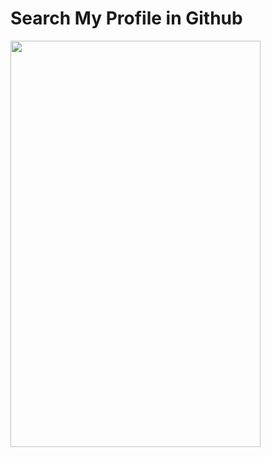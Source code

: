 # Search My Profile in Github

<div>
<img src="https://github.com/SSong-develop/SampleGithubSearch/blob/SSong-develop/%EC%98%A4%ED%94%84%EB%9D%BC%EC%9D%B8-%EC%BA%90%EC%8B%B1.gif" width = "400" height="650"/>
</div>
